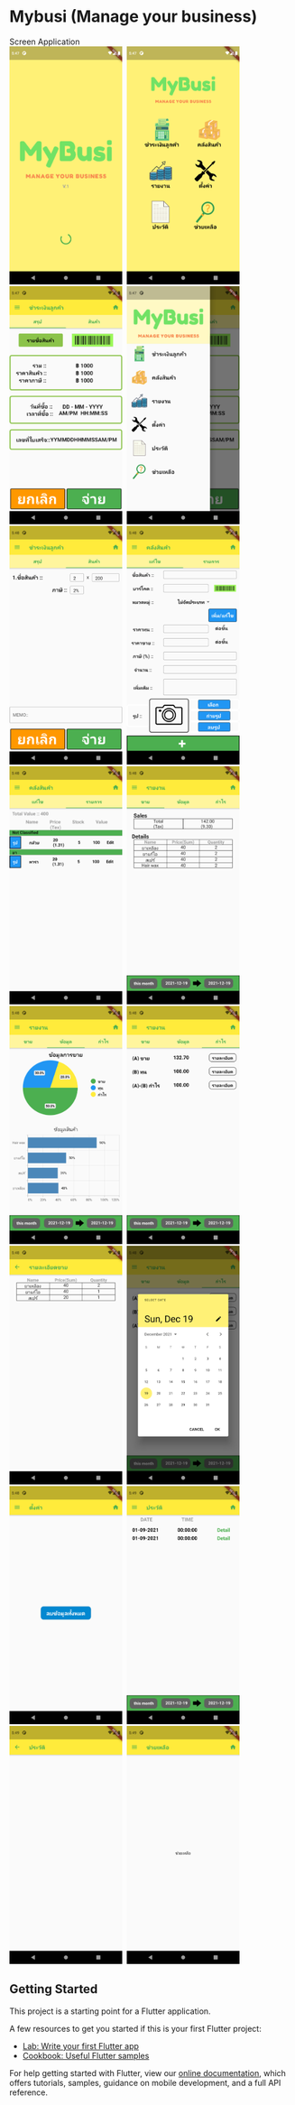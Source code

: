 # Mybusi (Manage your business)
Screen Application
<br>
<img width="200" src="images/Screenshot_1.png">&nbsp;
<img width="200" src="images/Screenshot_2.png">&nbsp;
<img width="200" src="images/Screenshot_3.png">&nbsp;
<img width="200" src="images/Screenshot_4.png">&nbsp;
<br>
<img width="200" src="images/Screenshot_5.png">&nbsp;
<img width="200" src="images/Screenshot_6.png">&nbsp;
<img width="200" src="images/Screenshot_7.png">&nbsp;
<img width="200" src="images/Screenshot_8.png">&nbsp;
<br>
<img width="200" src="images/Screenshot_9.png">&nbsp;
<img width="200" src="images/Screenshot_10.png">&nbsp;
<img width="200" src="images/Screenshot_11.png">&nbsp;
<img width="200" src="images/Screenshot_12.png">&nbsp;
<br>
<img width="200" src="images/Screenshot_13.png">&nbsp;
<img width="200" src="images/Screenshot_14.png">&nbsp;
<img width="200" src="images/Screenshot_15.png">&nbsp;
<img width="200" src="images/Screenshot_16.png">&nbsp;
<br>

## Getting Started

This project is a starting point for a Flutter application.

A few resources to get you started if this is your first Flutter project:

- [Lab: Write your first Flutter app](https://flutter.dev/docs/get-started/codelab)
- [Cookbook: Useful Flutter samples](https://flutter.dev/docs/cookbook)

For help getting started with Flutter, view our
[online documentation](https://flutter.dev/docs), which offers tutorials,
samples, guidance on mobile development, and a full API reference.
